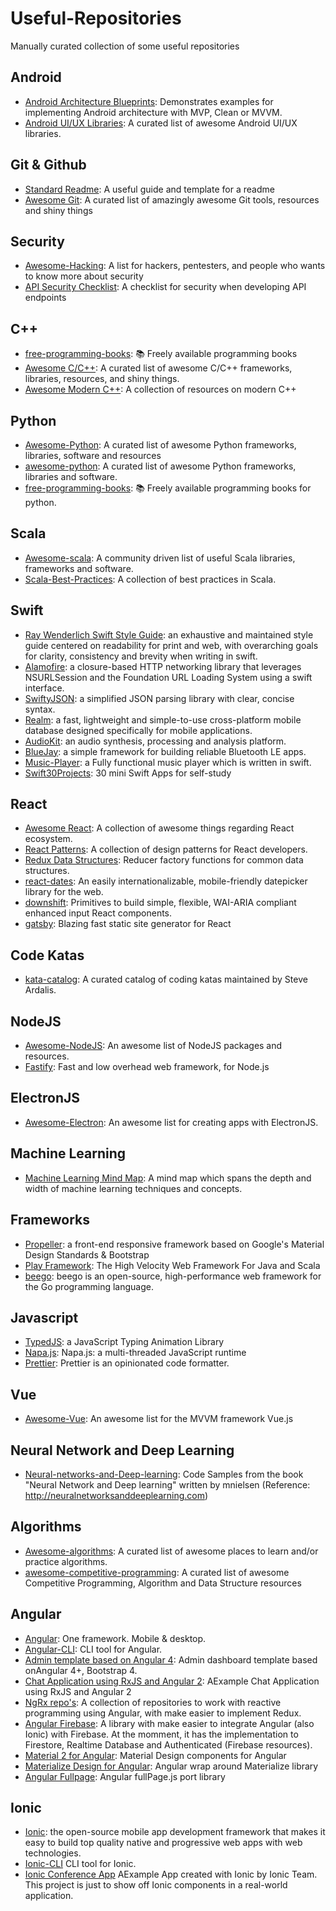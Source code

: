 # Useful-Repositories
Manually curated collection of some useful repositories

## Android ##
* [Android Architecture Blueprints](https://github.com/googlesamples/android-architecture): Demonstrates examples for implementing Android architecture with MVP, Clean or MVVM.
* [Android UI/UX Libraries](https://github.com/wasabeef/awesome-android-ui): A curated list of awesome Android UI/UX libraries.

## Git & Github
* [Standard Readme](https://github.com/RichardLitt/standard-readme): A useful guide and template for a readme
* [Awesome Git](https://github.com/dictcp/awesome-git): A curated list of amazingly awesome Git tools, resources and shiny things

## Security
* [Awesome-Hacking](https://github.com/Hack-with-Github/Awesome-Hacking): A list for hackers, pentesters, and people who wants to know more about security
* [API Security Checklist](https://github.com/shieldfy/API-Security-Checklist): A checklist for security when developing API endpoints

## C++
* [free-programming-books](https://github.com/EbookFoundation/free-programming-books/blob/master/free-programming-books.md#c-1): 📚 Freely available programming books
* [Awesome C/C++](https://github.com/fffaraz/awesome-cpp): A curated list of awesome C/C++ frameworks, libraries, resources, and shiny things. 
* [Awesome Modern C++](https://github.com/rigtorp/awesome-modern-cpp): A collection of resources on modern C++

## Python
* [Awesome-Python](https://github.com/vinta/awesome-python): A curated list of awesome Python frameworks, libraries, software and resources
* [awesome-python](https://github.com/uhub/awesome-python): A curated list of awesome Python frameworks, libraries and software.
* [free-programming-books](https://github.com/EbookFoundation/free-programming-books/blob/master/free-programming-books.md#python): 📚 Freely available programming books for python.

## Scala
* [Awesome-scala](https://github.com/lauris/awesome-scala): A community driven list of useful Scala libraries, frameworks and software.
* [Scala-Best-Practices](https://github.com/alexandru/scala-best-practices): A collection of best practices in Scala.

## Swift
* [Ray Wenderlich Swift Style Guide](https://github.com/raywenderlich/swift-style-guide): an exhaustive and maintained style guide centered on readability for print and web, with overarching goals for clarity, consistency and brevity when writing in swift.  
* [Alamofire](https://github.com/Alamofire/Alamofire): a closure-based HTTP networking library that leverages NSURLSession and the Foundation URL Loading System using a swift interface.
* [SwiftyJSON](https://github.com/SwiftyJSON/SwiftyJSON): a simplified JSON parsing library with clear, concise syntax.
* [Realm](https://github.com/realm/realm-cocoa): a fast, lightweight and simple-to-use cross-platform mobile database designed specifically for mobile applications.
* [AudioKit](https://github.com/audiokit/AudioKit): an audio synthesis, processing and analysis platform.
* [BlueJay](https://github.com/steamclock/bluejay): a simple framework for building reliable Bluetooth LE apps.
* [Music-Player](https://github.com/bpolat/Music-Player): a Fully functional music player which is written in swift.
* [Swift30Projects](https://github.com/soapyigu/Swift30Projects): 30 mini Swift Apps for self-study

## React
* [Awesome React](https://github.com/enaqx/awesome-react): A collection of awesome things regarding React ecosystem.
* [React Patterns](https://github.com/chantastic/reactpatterns.com): A collection of design patterns for React developers.
* [Redux Data Structures](https://github.com/adrienjt/redux-data-structures): Reducer factory functions for common data structures.
* [react-dates](https://github.com/airbnb/react-dates): An easily internationalizable, mobile-friendly datepicker library for the web.
* [downshift](https://github.com/paypal/downshift): Primitives to build simple, flexible, WAI-ARIA compliant enhanced input React components.
* [gatsby](https://github.com/gatsbyjs/gatsby): Blazing fast static site generator for React

## Code Katas
* [kata-catalog](https://github.com/ardalis/kata-catalog): A curated catalog of coding katas maintained by Steve Ardalis.

## NodeJS 
* [Awesome-NodeJS](https://github.com/sindresorhus/awesome-nodejs): An awesome list of NodeJS packages and resources.
* [Fastify](https://github.com/fastify/fastify): Fast and low overhead web framework, for Node.js  

## ElectronJS
* [Awesome-Electron](https://github.com/sindresorhus/awesome-electron): An awesome list for creating apps with ElectronJS.

## Machine Learning 
* [Machine Learning Mind Map](https://github.com/dformoso/machine-learning-mindmap): A mind map which spans the depth and width of machine learning techniques and concepts. 

## Frameworks
* [Propeller](https://github.com/digicorp/propeller): a front-end responsive framework based on Google's Material Design Standards & Bootstrap
* [Play Framework](https://github.com/playframework/playframework): The High Velocity Web Framework For Java and Scala
* [beego](https://github.com/astaxie/beego): beego is an open-source, high-performance web framework for the Go programming language.

## Javascript
* [TypedJS](https://github.com/mattboldt/typed.js): a JavaScript Typing Animation Library
* [Napa.js](https://github.com/Microsoft/napajs): Napa.js: a multi-threaded JavaScript runtime
* [Prettier](https://github.com/prettier/prettier): Prettier is an opinionated code formatter.

## Vue
* [Awesome-Vue](https://github.com/vuejs/awesome-vue): An awesome list for the MVVM framework Vue.js

## Neural Network and Deep Learning
* [Neural-networks-and-Deep-learning](https://github.com/mnielsen/neural-networks-and-deep-learning): Code Samples from the book "Neural Network and Deep learning" written by mnielsen (Reference: http://neuralnetworksanddeeplearning.com)

## Algorithms
* [Awesome-algorithms](https://github.com/tayllan/awesome-algorithms): A curated list of awesome places to learn and/or practice algorithms.
* [awesome-competitive-programming](https://github.com/lnishan/awesome-competitive-programming): A curated list of awesome Competitive Programming, Algorithm and Data Structure resources

## Angular
* [Angular](https://github.com/angular/angular): One framework. Mobile & desktop. 
* [Angular-CLI](https://github.com/angular/angular-cli): CLI tool for Angular. 
* [Admin template based on Angular 4](https://github.com/akveo/ngx-admin): Admin dashboard template based onAngular 4+, Bootstrap 4. 
* [Chat Application using RxJS and Angular 2](https://github.com/ng-book/angular2-rxjs-chat): AExample Chat Application using RxJS and Angular 2
* [NgRx repo's](https://github.com/ngrx): A collection of repositories to work with reactive programming using Angular, with make easier to implement Redux.
* [Angular Firebase](https://github.com/angular/angularfire2): A library with make easier to integrate Angular (also Ionic) with Firebase. At the momment, it has the implementation to Firestore, Realtime Database and Authenticated (Firebase resources).
* [Material 2 for Angular](https://github.com/angular/material2): Material Design components for Angular
* [Materialize Design for Angular](https://github.com/sherweb/ng2-materialize): Angular wrap around Materialize library
* [Angular Fullpage](https://github.com/meiblorn/ngx-fullpage): Angular fullPage.js port library

## Ionic
* [Ionic](https://github.com/ionic-team/ionic): the open-source mobile app development framework that makes it easy to build top quality native and progressive web apps with web technologies.
* [Ionic-CLI](https://github.com/ionic-team/ionic-cli) CLI tool for Ionic.
* [Ionic Conference App](https://github.com/ionic-team/ionic-conference-app) AExample App created with Ionic by Ionic Team. This project is just to show off Ionic components in a real-world application.



